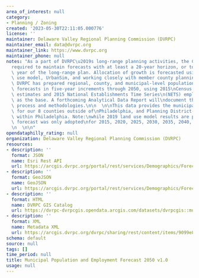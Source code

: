 ```yaml
---
area_of_interest: null
category:
- Planning / Zoning
created: '2023-05-30T22:11:05.000776'
license: ''
maintainer: Delaware Valley Regional Planning Commission (DVRPC)
maintainer_email: data@dvrpc.org
maintainer_link: https://www.dvrpc.org
maintainer_phone: null
notes: "As a part of DVRPC\u2019s long-range planning activities, the Commission is\n\
  required to maintain forecasts with at least a 20-year horizon, or to the\nhorizon\
  \ year of the long-range plan. Allocation of growth is forecasted using\na land\
  \ use model, UrbanSim, and working closely with member county planning\nstaffs.\
  \ DVRPC has prepared regional, county, and municipal-level population\nand employment\
  \ forecasts in five-year increments through 2050, using 2015\nCensus population\
  \ estimates and 2015 National Establishments Time Series\n(NETS) employment data\
  \ as the base. A forthcoming Analytical Data Report will\ndocument the forecasting\
  \ process and methodologies.\n\n  \n\nThis data provides the municipal level forecast\
  \ for our 8 counties outside of\nPhiladelphia, and Planning District-level forecast\
  \ within Philadelphia. Note:\nwhile 2019 land use model results are provided, the\
  \ forecast was only adopted\nfor 2015, 2020, 2025, 2030, 2035, 2040, 2045, and 2050.\n\
  \n  \n\n"
opendataphilly_rating: null
organization: Delaware Valley Regional Planning Commission (DVRPC)
resources:
- description: ''
  format: JSON
  name: Esri Rest API
  url: https://arcgis.dvrpc.org/portal/rest/services/Demographics/Forecast_2015to2050_MCD/FeatureServer/0
- description: ''
  format: GeoJSON
  name: GeoJSON
  url: https://arcgis.dvrpc.org/portal/rest/services/Demographics/Forecast_2015to2050_MCD/FeatureServer/0/query?where=1=1&outsr=4326&outfields=*&f=geojson
- description: ''
  format: HTML
  name: DVRPC GIS Catalog
  url: https://dvrpc-dvrpcgis.opendata.arcgis.com/datasets/dvrpcgis::municipal-population-and-employment-forecast-2050-v1-0
- description: ''
  format: XML
  name: Metadata XML
  url: https://arcgis.dvrpc.org/dvrpc/sharing/rest/content/items/9099e8e39bcf47b680999107087499de/info/metadata/metadata.xml?format=default
schema: default
source: null
tags: []
time_period: null
title: Municipal Population and Employment Forecast 2050 v1.0
usage: null
---
```


